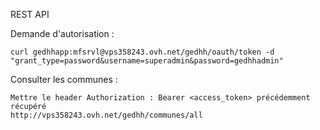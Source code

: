 REST API

Demande d'autorisation :    

    curl gedhhapp:mfsrvl@vps358243.ovh.net/gedhh/oauth/token -d "grant_type=password&username=superadmin&password=gedhhadmin"
    
Consulter les communes :

    Mettre le header Authorization : Bearer <access_token> précédemment récupéré
    http://vps358243.ovh.net/gedhh/communes/all
    